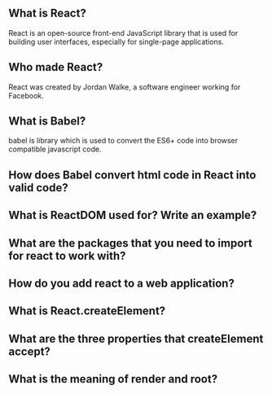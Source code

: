 ## What is React?
React is an open-source front-end JavaScript library that is used for building user interfaces, especially for single-page applications. 
## Who made React?
 React was created by Jordan Walke, a software engineer working for Facebook.
## What is Babel?
babel is library which is used to convert the ES6+ code into browser compatible javascript code.
## How does Babel convert html code in React into valid code?

## What is ReactDOM used for? Write an example?

## What are the packages that you need to import for react to work with?

## How do you add react to a web application?

## What is React.createElement?

## What are the three properties that createElement accept?

## What is the meaning of render and root?
